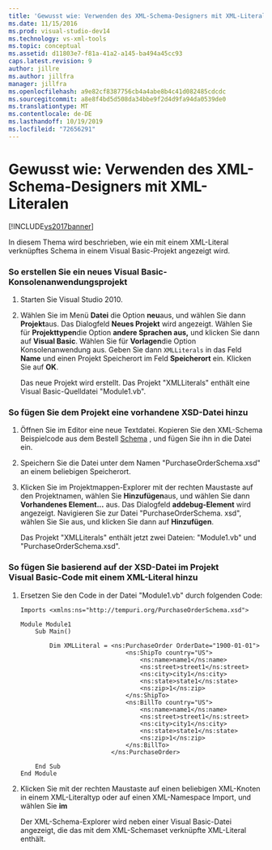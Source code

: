 ```yaml
---
title: 'Gewusst wie: Verwenden des XML-Schema-Designers mit XML-Literalen | Microsoft-Dokumentation'
ms.date: 11/15/2016
ms.prod: visual-studio-dev14
ms.technology: vs-xml-tools
ms.topic: conceptual
ms.assetid: d11803e7-f81a-41a2-a145-ba494a45cc93
caps.latest.revision: 9
author: jillre
ms.author: jillfra
manager: jillfra
ms.openlocfilehash: a9e82cf8387756cb4a4abe8b4c41d082485cdcdc
ms.sourcegitcommit: a8e8f4bd5d508da34bbe9f2d4d9fa94da0539de0
ms.translationtype: MT
ms.contentlocale: de-DE
ms.lasthandoff: 10/19/2019
ms.locfileid: "72656291"
---
```

# <a name="how-to-use-the-xml-schema-designer-with-xml-literals"></a>Gewusst wie: Verwenden des XML-Schema-Designers mit XML-Literalen
[!INCLUDE[vs2017banner](../includes/vs2017banner.md)]

In diesem Thema wird beschrieben, wie ein mit einem XML-Literal verknüpftes Schema in einem Visual Basic-Projekt angezeigt wird.

### <a name="to-create-a-new-visual-basic-console-application-project"></a>So erstellen Sie ein neues Visual Basic-Konsolenanwendungsprojekt

1. Starten Sie Visual Studio 2010.

2. Wählen Sie im Menü **Datei** die Option **neu**aus, und wählen Sie dann **Projekt**aus. Das Dialogfeld **Neues Projekt** wird angezeigt. Wählen Sie für **Projekttypen**die Option **andere Sprachen aus,** und klicken Sie dann auf **Visual Basic**. Wählen Sie für **Vorlagen**die Option Konsolenanwendung aus. Geben Sie dann `XMLLiterals` in das Feld **Name** und einen Projekt Speicherort im Feld **Speicherort** ein. Klicken Sie auf **OK**.

     Das neue Projekt wird erstellt. Das Projekt "XMLLiterals" enthält eine Visual Basic-Quelldatei "Module1.vb".

### <a name="to-add-an-existing-xsd-file-to-the-project"></a>So fügen Sie dem Projekt eine vorhandene XSD-Datei hinzu

1. Öffnen Sie im Editor eine neue Textdatei. Kopieren Sie den XML-Schema Beispielcode aus dem Bestell [Schema](../xml-tools/sample-xsd-file-simple-schema.md) , und fügen Sie ihn in die Datei ein.

2. Speichern Sie die Datei unter dem Namen "PurchaseOrderSchema.xsd" an einem beliebigen Speicherort.

3. Klicken Sie im Projektmappen-Explorer mit der rechten Maustaste auf den Projektnamen, wählen Sie **Hinzufügen**aus, und wählen Sie dann **Vorhandenes Element...** aus. Das Dialogfeld **addebug-Element** wird angezeigt. Navigieren Sie zur Datei "PurchaseOrderSchema. xsd", wählen Sie Sie aus, und klicken Sie dann auf **Hinzufügen**.

     Das Projekt "XMLLiterals" enthält jetzt zwei Dateien: "Module1.vb" und "PurchaseOrderSchema.xsd".

### <a name="to-add-visual-basic-code-with-an-xml-literal-based-on-the-xsd-file-included-in-the-project"></a>So fügen Sie basierend auf der XSD-Datei im Projekt Visual Basic-Code mit einem XML-Literal hinzu

1. Ersetzen Sie den Code in der Datei "Module1.vb" durch folgenden Code:

    ```
    Imports <xmlns:ns="http://tempuri.org/PurchaseOrderSchema.xsd">

    Module Module1
        Sub Main()

            Dim XMLLiteral = <ns:PurchaseOrder OrderDate="1900-01-01">
                                 <ns:ShipTo country="US">
                                     <ns:name>name1</ns:name>
                                     <ns:street>street1</ns:street>
                                     <ns:city>city1</ns:city>
                                     <ns:state>state1</ns:state>
                                     <ns:zip>1</ns:zip>
                                 </ns:ShipTo>
                                 <ns:BillTo country="US">
                                     <ns:name>name1</ns:name>
                                     <ns:street>street1</ns:street>
                                     <ns:city>city1</ns:city>
                                     <ns:state>state1</ns:state>
                                     <ns:zip>1</ns:zip>
                                 </ns:BillTo>
                             </ns:PurchaseOrder>

        End Sub
    End Module
    ```

2. Klicken Sie mit der rechten Maustaste auf einen beliebigen XML-Knoten in einem XML-Literaltyp oder auf einen XML-Namespace Import, und wählen Sie **im**

     Der XML-Schema-Explorer wird neben einer Visual Basic-Datei angezeigt, die das mit dem XML-Schemaset verknüpfte XML-Literal enthält.

